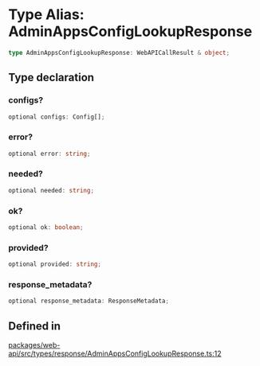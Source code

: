 # Type Alias: AdminAppsConfigLookupResponse

```ts
type AdminAppsConfigLookupResponse: WebAPICallResult & object;
```

## Type declaration

### configs?

```ts
optional configs: Config[];
```

### error?

```ts
optional error: string;
```

### needed?

```ts
optional needed: string;
```

### ok?

```ts
optional ok: boolean;
```

### provided?

```ts
optional provided: string;
```

### response\_metadata?

```ts
optional response_metadata: ResponseMetadata;
```

## Defined in

[packages/web-api/src/types/response/AdminAppsConfigLookupResponse.ts:12](https://github.com/slackapi/node-slack-sdk/blob/c15385ef93ccdde9702f52f7d1f445999203d794/packages/web-api/src/types/response/AdminAppsConfigLookupResponse.ts#L12)
